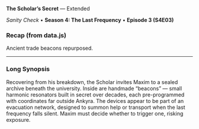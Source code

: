 **The Scholar’s Secret** — Extended

_Sanity Check_ • **Season 4: The Last Frequency** • **Episode 3 (S4E03)**

### Recap (from data.js)
Ancient trade beacons repurposed.

---

### Long Synopsis

Recovering from his breakdown, the Scholar invites Maxim to a sealed archive beneath the university. Inside are handmade “beacons” — small harmonic resonators built in secret over decades, each pre-programmed with coordinates far outside Ankyra. The devices appear to be part of an evacuation network, designed to summon help or transport when the last frequency falls silent. Maxim must decide whether to trigger one, risking exposure.